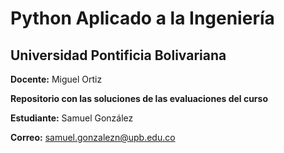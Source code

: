 # Python Aplicado a la Ingeniería
## Universidad Pontificia Bolivariana

**Docente:** Miguel Ortiz

**Repositorio con las soluciones de las evaluaciones del curso**

**Estudiante:** Samuel González

**Correo:** samuel.gonzalezn@upb.edu.co

